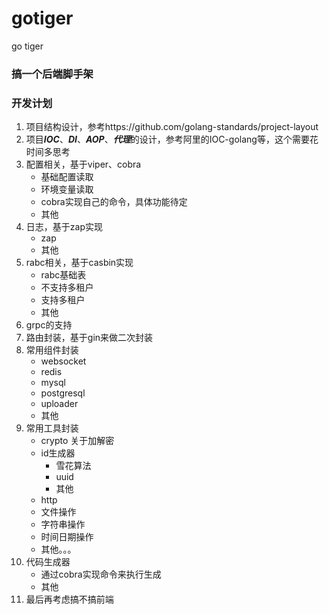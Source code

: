 # gotiger
go tiger

### 搞一个后端脚手架

### 开发计划
1. 项目结构设计，参考https://github.com/golang-standards/project-layout
2. 项目***IOC***、***DI***、***AOP***、***代理***的设计，参考阿里的IOC-golang等，这个需要花时间多思考
3. 配置相关，基于viper、cobra
    - 基础配置读取
    - 环境变量读取
    - cobra实现自己的命令，具体功能待定
    - 其他
4. 日志，基于zap实现
    - zap
    - 其他
5. rabc相关，基于casbin实现
    - rabc基础表
    - 不支持多租户
    - 支持多租户
    - 其他
6. grpc的支持
7. 路由封装，基于gin来做二次封装
8. 常用组件封装
    - websocket
    - redis
    - mysql
    - postgresql
    - uploader
    - 其他
9. 常用工具封装
    - crypto 关于加解密
    - id生成器 
        - 雪花算法
        - uuid
        - 其他
    - http
    - 文件操作
    - 字符串操作
    - 时间日期操作
    - 其他。。。
10. 代码生成器
    - 通过cobra实现命令来执行生成
    - 其他
11. 最后再考虑搞不搞前端